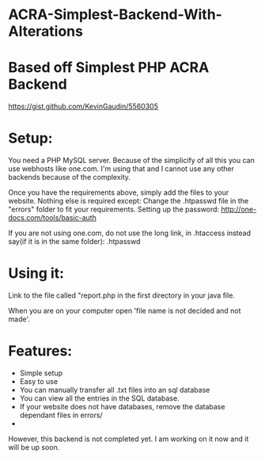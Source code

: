 ﻿# ACRA-Simplest-Backend-With-Alterations

# Based off Simplest PHP ACRA Backend

https://gist.github.com/KevinGaudin/5560305

# Setup:

You need a PHP MySQL server. Because of the simplicify of all this you can use webhosts like one.com. I'm using that and I cannot use any other backends because of the complexity. 

Once you have the requirements above, simply add the files to your website. Nothing else is required except:
Change the .htpasswd file in the "errors" folder to fit your requirements. Setting up the password: http://one-docs.com/tools/basic-auth

If you are not using one.com, do not use the long link, in .htaccess instead say(if it is in the same folder): .htpasswd

# Using it:

Link to the file called "report.php in the first directory in your java file.

When you are on your computer open 'file name is not decided and not made'.

# Features:

* Simple setup
* Easy to use
* You can manually transfer all .txt files into an sql database
* You can view all the entries in the SQL database.
* If your website does not have databases, remove the database dependant files in errors/
* 

However, this backend is not completed yet. I am working on it now and it will be up soon.
